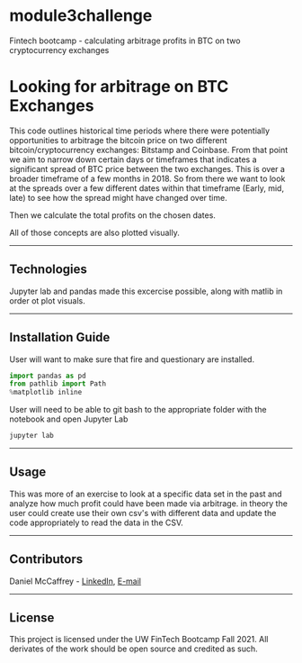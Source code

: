 # module3challenge
Fintech bootcamp - calculating arbitrage profits in BTC on two cryptocurrency exchanges
# Looking for arbitrage on BTC Exchanges

This code outlines historical time periods where there were potentially opportunities to arbitrage the bitcoin price on two different bitcoin/cryptocurrency exchanges: Bitstamp and Coinbase. From that point we aim to narrow down certain days or timeframes that indicates a significant spread of BTC price between the two exchanges. This is over a broader timeframe of a few months in 2018. So from there we want to look at the spreads over a few different dates within that timeframe (Early, mid, late) to see how the spread might have changed over time. 

Then we calculate the total profits on the chosen dates.

All of those concepts are also plotted visually.


---

## Technologies

Jupyter lab and pandas made this excercise possible, along with matlib in order ot plot visuals. 

---

## Installation Guide

User will want to make sure that fire and questionary are installed. 

```python
import pandas as pd
from pathlib import Path
%matplotlib inline
```
User will need to be able to git bash to the appropriate folder with the notebook and open Jupyter Lab

```python
jupyter lab
```

---

## Usage

This was more of an exercise to look at a specific data set in the past and analyze how much profit could have been made via arbitrage. in theory the user could create use their own csv's with different data and update the code appropriately to read the data in the CSV.


---

## Contributors

Daniel McCaffrey - [LinkedIn](https://www.linkedin.com/in/mccaffreydanny/), [E-mail](mailto:McCaffrey.danny@gmail.com)

---


## License

This project is licensed under the UW FinTech Bootcamp Fall 2021. All derivates of the work should be open source and credited as such.

